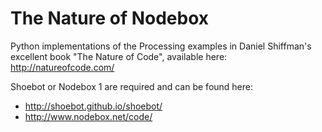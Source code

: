 The Nature of Nodebox
=====================

Python implementations of the Processing examples 
in Daniel Shiffman's excellent book "The Nature of Code",
available here:
http://natureofcode.com/

Shoebot or Nodebox 1 are required and can be found here:

* http://shoebot.github.io/shoebot/
* http://www.nodebox.net/code/
